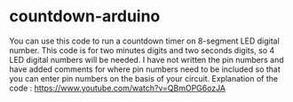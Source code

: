 # countdown-arduino
You can use this code to run a countdown timer on 8-segment LED digital number. This code is for two minutes digits and two seconds digits, so 4 LED digital numbers will be needed. I have not written the pin numbers and have added comments for where pin numbers need to be included so that you can enter pin numbers on the basis of your circuit.
Explanation of the code : https://www.youtube.com/watch?v=QBmOPG6ozJA
